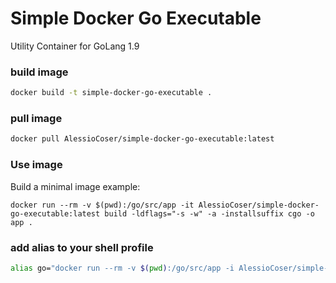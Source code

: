 # Simple Docker Go Executable
Utility Container for GoLang 1.9

### build image
```sh
docker build -t simple-docker-go-executable .
```

### pull image
```sh
docker pull AlessioCoser/simple-docker-go-executable:latest
```

### Use image
Build a minimal image example:
```
docker run --rm -v $(pwd):/go/src/app -it AlessioCoser/simple-docker-go-executable:latest build -ldflags="-s -w" -a -installsuffix cgo -o app .
```

### add alias to your shell profile
```sh
alias go="docker run --rm -v $(pwd):/go/src/app -i AlessioCoser/simple-docker-go-executable:latest $@"
```